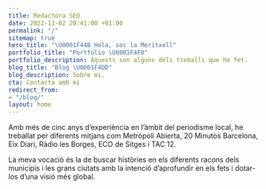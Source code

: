 ```yaml
---
title: Redactora SEO
date: 2022-11-02 20:41:00 +01:00
permalink: "/"
sitemap: true
hero_title: "\U0001F44B Hola, soc la Meritxell"
portfolio_title: "Portfolio \U0001F4F0"
portfolio_description: Aquests son alguns dels treballs que he fet.
blog_title: "Blog \U0001F4DD"
blog_description: Sobre mi.
cta: Contacta amb mi
redirect_from:
- "/blog/"
layout: home
---
```


Amb més de cinc anys d’experiència en l’àmbit del periodisme local, he treballat per diferents mitjans com Metrópoli Abierta, 20 Minutos Barcelona, Eix Diari, Ràdio les Borges, ECO de Sitges i TAC 12. 

La meva vocació és la de buscar històries en els diferents racons dels municipis i les grans ciutats amb la intenció d’aprofundir en els fets i dotar-los d’una visió més global.
